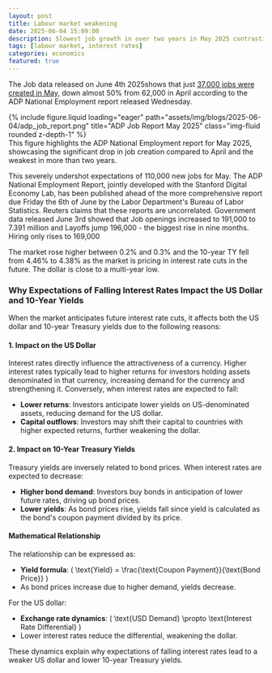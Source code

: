 ```yaml
---
layout: post
title: Labour market weakening
date: 2025-06-04 15:09:00
description: Slowest job growth in over two years in May 2025 contrasting other indications of a robust job market. Are we going to see a rate cut any time soon?
tags: [labour market, interest rates]
categories: economics
featured: true
---
```

The Job data released on June 4th 2025shows that just <a href="https://www.wsj.com/livecoverage/stock-market-today-trump-tariffs-trade-war-06-04-2025/card/u-s-hiring-slows-again-adp-report-shows-lk7TGwCNs0lm1cUP5LNP">37,000 jobs were created in May,</a> down almost 50% from 62,000 in April according to the ADP National Employment report released Wednesday.
<div class="row">
    <div class="col-sm mt-3 mt-md-0">
        {% include figure.liquid loading="eager" path="assets/img/blogs/2025-06-04/adp_job_report.png" title="ADP Job Report May 2025" class="img-fluid rounded z-depth-1" %}
    </div>
</div>
<div class="caption">
    This figure highlights the ADP National Employment report for May 2025, showcasing the significant drop in job creation compared to April and the weakest in more than two years.
</div>

This severely undershot expectations of 110,000 new jobs for May. The ADP National Employment Report, jointly developed with the Stanford Digital Economy Lab, has been published ahead of the more comprehensive report due Friday the 6th of June by the Labor Department's Bureau of Labor Statistics. Reuters claims that these reports are uncorrelated. Government data released June 3rd showed that Job openings increased to 191,000 to 7.391 million and Layoffs jump 196,000 - the biggest rise in nine months. Hiring only rises to 169,000




 The market rose higher between 0.2% and 0.3% and the 10-year TY fell from 4.46% to 4.38% as the market is pricing in interest rate cuts in the future. The dollar is close to a multi-year low.
### Why Expectations of Falling Interest Rates Impact the US Dollar and 10-Year Yields

When the market anticipates future interest rate cuts, it affects both the US dollar and 10-year Treasury yields due to the following reasons:

#### 1. Impact on the US Dollar
Interest rates directly influence the attractiveness of a currency. Higher interest rates typically lead to higher returns for investors holding assets denominated in that currency, increasing demand for the currency and strengthening it. Conversely, when interest rates are expected to fall:
- **Lower returns**: Investors anticipate lower yields on US-denominated assets, reducing demand for the US dollar.
- **Capital outflows**: Investors may shift their capital to countries with higher expected returns, further weakening the dollar.

#### 2. Impact on 10-Year Treasury Yields
Treasury yields are inversely related to bond prices. When interest rates are expected to decrease:
- **Higher bond demand**: Investors buy bonds in anticipation of lower future rates, driving up bond prices.
- **Lower yields**: As bond prices rise, yields fall since yield is calculated as the bond's coupon payment divided by its price.

#### Mathematical Relationship
The relationship can be expressed as:
- **Yield formula**: \( \text{Yield} = \frac{\text{Coupon Payment}}{\text{Bond Price}} \)
- As bond prices increase due to higher demand, yields decrease.

For the US dollar:
- **Exchange rate dynamics**: \( \text{USD Demand} \propto \text{Interest Rate Differential} \)
- Lower interest rates reduce the differential, weakening the dollar.

These dynamics explain why expectations of falling interest rates lead to a weaker US dollar and lower 10-year Treasury yields.
